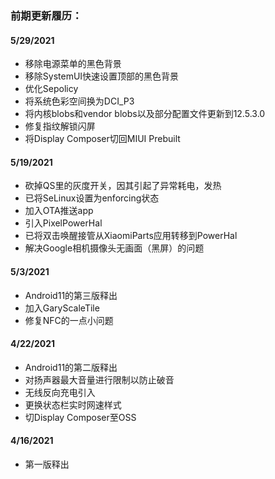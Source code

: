 ### 前期更新履历：  
  
#### 5/29/2021  
*  移除电源菜单的黑色背景 
*  移除SystemUI快速设置顶部的黑色背景  
*  优化Sepolicy  
*  将系统色彩空间换为DCI_P3  
*  将内核blobs和vendor blobs以及部分配置文件更新到12.5.3.0  
*  修复指纹解锁闪屏  
*  将Display Composer切回MIUI Prebuilt  
  
#### 5/19/2021  
*  砍掉QS里的灰度开关，因其引起了异常耗电，发热
*  已将SeLinux设置为enforcing状态
*  加入OTA推送app
*  引入PixelPowerHal
*  已将双击唤醒接管从XiaomiParts应用转移到PowerHal  
*  解决Google相机摄像头无画面（黑屏）的问题  

#### 5/3/2021  
*  Android11的第三版释出  
*  加入GaryScaleTile  
*  修复NFC的一点小问题  
  
#### 4/22/2021  
*  Android11的第二版释出  
*  对扬声器最大音量进行限制以防止破音  
*  无线反向充电引入  
*  更换状态栏实时网速样式  
*  切Display Composer至OSS  
  
#### 4/16/2021  
*  第一版释出  
